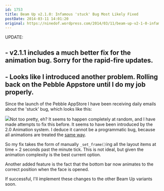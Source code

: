 ```yaml
---
id: 1753
title: Beam Up v2.1.0: Infamous 'stuck' Bug Most Likely Fixed
postDate: 2014-03-11 14:01:20
original: https://ninedof.wordpress.com/2014/03/11/beam-up-v2-1-0-infamous-stuck-bug-most-likely-fixed/
---
```


UPDATE: 

## - v2.1.1 includes a much better fix for the animation bug. Sorry for the rapid-fire updates.

## - Looks like I introduced another problem. Rolling back on the Pebble Appstore until I do my job properly.

Since the launch of the Pebble AppStore I have been receiving daily emails about the 'stuck' bug, which looks like this:

![](http://ninedof.files.wordpress.com/2013/12/img_20131226_185234.jpg?w=545)Not too pretty, eh? It seems to happen completely at random, and I have made attempts to fix this before. It seems to have been introduced by the 2.0 Animation system. I deduce it cannot be a programmatic bug, because all animations are treated the  [same way](https://github.com/C-D-Lewis/beam-up/blob/master/src/cl_util.c#L67).

So my fix takes the form of manually <code>_set_frame()</code>ing all the layout items at time = 2 seconds past the minute tick. This is not ideal, but given the animation complexity is the best current option.

Another added feature is the fact that the bottom bar now animates to the correct position when the face is opened.

If successful, I'll implement these changes to the other Beam Up variants soon.
